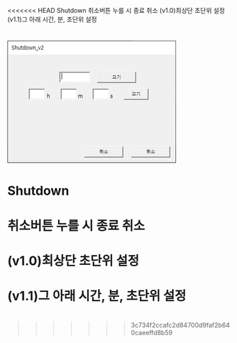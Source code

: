<<<<<<< HEAD
Shutdown
취소버튼 누를 시 종료 취소
(v1.0)최상단 초단위 설정
(v1.1)그 아래 시간, 분, 초단위 설정

![Main](./image/Main.png)
=======
# Shutdown
# 취소버튼 누를 시 종료 취소
# (v1.0)최상단 초단위 설정
# (v1.1)그 아래 시간, 분, 초단위 설정
# 
>>>>>>> 3c734f2ccafc2d84700d9faf2b640caeeffd8b59
